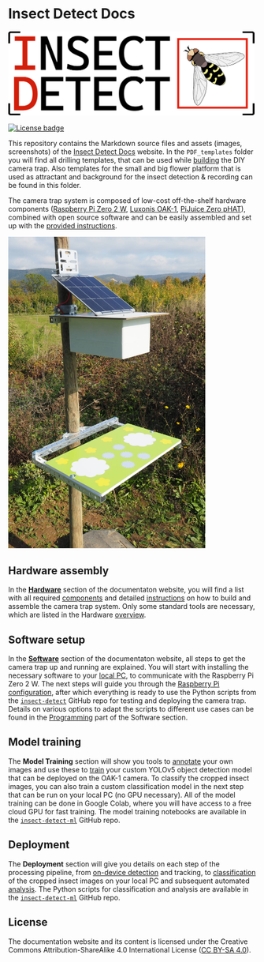 # Insect Detect Docs

<img src="https://raw.githubusercontent.com/maxsitt/insect-detect-docs/main/docs/assets/logo.png" width="500">

[![License badge](https://img.shields.io/badge/license-CC%20BY--SA%204.0-red)](https://creativecommons.org/licenses/by-sa/4.0/)

This repository contains the Markdown source files and assets (images, screenshots)
of the [Insect Detect Docs](https://maxsitt.github.io/insect-detect-docs/) website.
In the `PDF_templates` folder you will find all drilling templates, that can be used
while [building](https://maxsitt.github.io/insect-detect-docs/hardware/buildinstructions_enclosure/)
the DIY camera trap. Also templates for the small and big flower platform that is
used as attractant and background for the insect detection & recording can be found
in this folder.

The camera trap system is composed of low-cost off-the-shelf hardware components
([Raspberry Pi Zero 2 W](https://www.raspberrypi.com/products/raspberry-pi-zero-2-w/),
[Luxonis OAK-1](https://docs.luxonis.com/projects/hardware/en/latest/pages/BW1093.html),
[PiJuice Zero pHAT](https://uk.pi-supply.com/products/pijuice-zero)), combined with
open source software and can be easily assembled and set up with the
[provided instructions](https://maxsitt.github.io/insect-detect-docs/).

<img src="https://raw.githubusercontent.com/maxsitt/insect-detect-docs/main/docs/hardware/assets/images/insectdetect_diy_cameratrap.jpg" width="400">

## Hardware assembly

In the [**Hardware**](https://maxsitt.github.io/insect-detect-docs/hardware/)
section of the documentaton website, you will find a list with all required
[components](https://maxsitt.github.io/insect-detect-docs/hardware/components/)
and detailed [instructions](https://maxsitt.github.io/insect-detect-docs/hardware/buildinstructions_enclosure/)
on how to build and assemble the camera trap system. Only some standard
tools are necessary, which are listed in the Hardware
[overview](https://maxsitt.github.io/insect-detect-docs/hardware/buildinstructions_overview/).

## Software setup

In the [**Software**](https://maxsitt.github.io/insect-detect-docs/software/)
section of the documentaton website, all steps to get the camera trap up and
running are explained. You will start with installing the necessary software
to your [local PC](https://maxsitt.github.io/insect-detect-docs/software/localsetup/),
to communicate with the Raspberry Pi Zero 2 W. The next steps will guide you
through the [Raspberry Pi configuration](https://maxsitt.github.io/insect-detect-docs/software/pisetup/),
after which everything is ready to use the Python scripts from the
[`insect-detect`](https://github.com/maxsitt/insect-detect) GitHub repo
for testing and deploying the camera trap. Details on various options to
adapt the scripts to different use cases can be found in the
[Programming](https://maxsitt.github.io/insect-detect-docs/software/programming/)
part of the Software section.

## Model training

The **Model Training** section will show you tools to
[annotate](https://maxsitt.github.io/insect-detect-docs/modeltraining/annotation/)
your own images and use these to [train](https://maxsitt.github.io/insect-detect-docs/modeltraining/yolov5/)
your custom YOLOv5 object detection model that can be deployed on the OAK-1 camera.
To classify the cropped insect images, you can also train a custom classification model
in the next step that can be run on your local PC (no GPU necessary). All of the
model training can be done in Google Colab, where you will have access to a free
cloud GPU for fast training. The model training notebooks are available in the
[`insect-detect-ml`](https://github.com/maxsitt/insect-detect-ml) GitHub repo.

## Deployment

The **Deployment** section will give you details on each step of the processing pipeline,
from [on-device detection](https://maxsitt.github.io/insect-detect-docs/deployment/detection/) and
tracking, to [classification](https://maxsitt.github.io/insect-detect-docs/deployment/classification/)
of the cropped insect images on your local PC and subsequent automated
[analysis](https://maxsitt.github.io/insect-detect-docs/deployment/analysis/).
The Python scripts for classification and analysis are available in the
[`insect-detect-ml`](https://github.com/maxsitt/insect-detect-ml) GitHub repo.

## License

The documentation website and its content is licensed under the Creative Commons Attribution-ShareAlike 4.0
International License ([CC BY-SA 4.0](https://creativecommons.org/licenses/by-sa/4.0/)).
